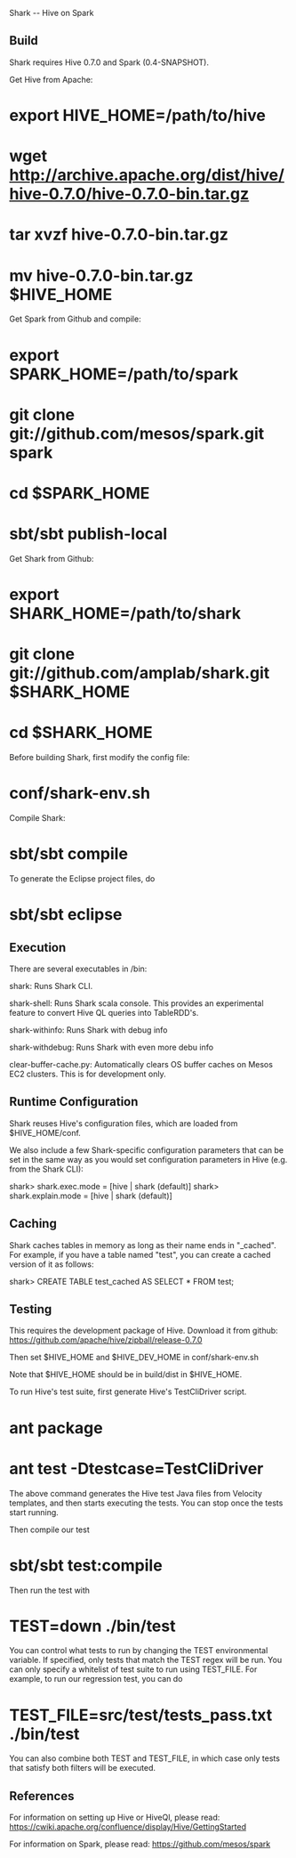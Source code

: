 Shark -- Hive on Spark


Build
-----
Shark requires Hive 0.7.0 and Spark (0.4-SNAPSHOT).

Get Hive from Apache:
# export HIVE_HOME=/path/to/hive
# wget http://archive.apache.org/dist/hive/hive-0.7.0/hive-0.7.0-bin.tar.gz
# tar xvzf hive-0.7.0-bin.tar.gz
# mv hive-0.7.0-bin.tar.gz $HIVE_HOME

Get Spark from Github and compile:
# export SPARK_HOME=/path/to/spark
# git clone git://github.com/mesos/spark.git spark 
# cd $SPARK_HOME 
# sbt/sbt publish-local

Get Shark from Github:
# export SHARK_HOME=/path/to/shark
# git clone git://github.com/amplab/shark.git $SHARK_HOME
# cd $SHARK_HOME

Before building Shark, first modify the config file:
# conf/shark-env.sh 

Compile Shark: 
# sbt/sbt compile

To generate the Eclipse project files, do
# sbt/sbt eclipse

Execution
---------
There are several executables in /bin:

shark: Runs Shark CLI.

shark-shell: Runs Shark scala console. This provides an experimental feature
to convert Hive QL queries into TableRDD's.

shark-withinfo: Runs Shark with debug info

shark-withdebug: Runs Shark with even more debu info

clear-buffer-cache.py: Automatically clears OS buffer caches on Mesos EC2
clusters. This is for development only.

Runtime Configuration
---------------------
Shark reuses Hive's configuration files, which are loaded from $HIVE_HOME/conf.

We also include a few Shark-specific configuration parameters that can be set
in the same way as you would set configuration parameters in Hive (e.g. from the 
Shark CLI):

shark> shark.exec.mode = [hive | shark (default)]
shark> shark.explain.mode = [hive | shark (default)]

Caching
----------------------

Shark caches tables in memory as long as their name ends in "_cached". For example, 
if you have a table named "test", you can create a cached version of it as follows:

shark> CREATE TABLE test_cached AS SELECT * FROM test;

Testing
-------
This requires the development package of Hive. Download it from github:
https://github.com/apache/hive/zipball/release-0.7.0

Then set $HIVE_HOME and $HIVE_DEV_HOME in conf/shark-env.sh

Note that $HIVE_HOME should be in build/dist in $HIVE_HOME.

To run Hive's test suite, first generate Hive's TestCliDriver script.
# ant package
# ant test -Dtestcase=TestCliDriver
The above command generates the Hive test Java files from Velocity templates,
and then starts executing the tests. You can stop once the tests start running.

Then compile our test
# sbt/sbt test:compile

Then run the test with

# TEST=down ./bin/test

You can control what tests to run by changing the TEST environmental variable.
If specified, only tests that match the TEST regex will be run. You can only
specify a whitelist of test suite to run using TEST_FILE. For example, to run
our regression test, you can do

# TEST_FILE=src/test/tests_pass.txt ./bin/test

You can also combine both TEST and TEST_FILE, in which case only tests that
satisfy both filters will be executed.


References
----------
For information on setting up Hive or HiveQl, please read:
https://cwiki.apache.org/confluence/display/Hive/GettingStarted

For information on Spark, please read:
https://github.com/mesos/spark



